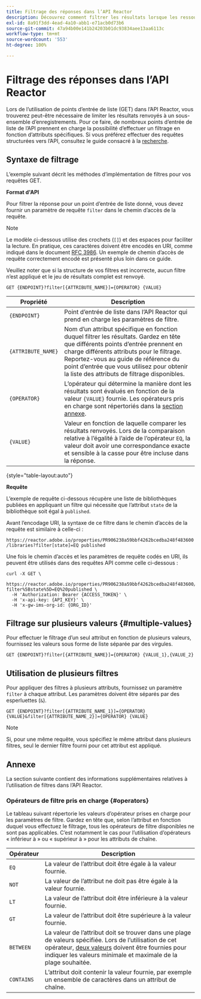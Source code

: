 ```yaml
---
title: Filtrage des réponses dans l’API Reactor
description: Découvrez comment filtrer les résultats lorsque les ressources sont répertoriées dans l’API Reactor.
exl-id: 8a91f3dd-4ead-4a10-abb1-e71acb0d73b6
source-git-commit: 47a94b00e141b24203b01dc93834aee13aa6113c
workflow-type: tm+mt
source-wordcount: '553'
ht-degree: 100%

---
```


# Filtrage des réponses dans l’API Reactor

Lors de l’utilisation de points d’entrée de liste (GET) dans l’API Reactor, vous trouverez peut-être nécessaire de limiter les résultats renvoyés à un sous-ensemble d’enregistrements. Pour ce faire, de nombreux points d’entrée de liste de l’API prennent en charge la possibilité d’effectuer un filtrage en fonction d’attributs spécifiques. Si vous préférez effectuer des requêtes structurées vers l’API, consultez le guide consacré à la [recherche](./search.md).

## Syntaxe de filtrage

L’exemple suivant décrit les méthodes d’implémentation de filtres pour vos requêtes GET.

**Format d&#39;API**

Pour filtrer la réponse pour un point d’entrée de liste donné, vous devez fournir un paramètre de requête `filter` dans le chemin d’accès de la requête.

>[!NOTE]
>
>Le modèle ci-dessous utilise des crochets (`[]`) et des espaces pour faciliter la lecture. En pratique, ces caractères doivent être encodés en URI, comme indiqué dans le document [RFC 3986](https://tools.ietf.org/html/rfc3986). Un exemple de chemin d’accès de requête correctement encodé est présenté plus loin dans ce guide.
>
>Veuillez noter que si la structure de vos filtres est incorrecte, aucun filtre n’est appliqué et le jeu de résultats complet est renvoyé.

```http
GET {ENDPOINT}?filter[{ATTRIBUTE_NAME}]={OPERATOR} {VALUE}
```

| Propriété | Description |
| --- | --- |
| `{ENDPOINT}` | Point d’entrée de liste dans l’API Reactor qui prend en charge les paramètres de filtre. |
| `{ATTRIBUTE_NAME}` | Nom d’un attribut spécifique en fonction duquel filtrer les résultats. Gardez en tête que différents points d’entrée prennent en charge différents attributs pour le filtrage. Reportez-vous au guide de référence du point d’entrée que vous utilisez pour obtenir la liste des attributs de filtrage disponibles. |
| `{OPERATOR}` | L’opérateur qui détermine la manière dont les résultats sont évalués en fonction de la valeur `{VALUE}` fournie. Les opérateurs pris en charge sont répertoriés dans la [section annexe](#supported-operators). |
| `{VALUE}` | Valeur en fonction de laquelle comparer les résultats renvoyés. Lors de la comparaison relative à l’égalité à l’aide de l’opérateur `EQ`, la valeur doit avoir une correspondance exacte et sensible à la casse pour être incluse dans la réponse. |

{style="table-layout:auto"}

**Requête**

L’exemple de requête ci-dessous récupère une liste de bibliothèques publiées en appliquant un filtre qui nécessite que l’attribut `state` de la bibliothèque soit égal à `published`.

Avant l’encodage URI, la syntaxe de ce filtre dans le chemin d’accès de la requête est similaire à celle-ci :

`https://reactor.adobe.io/properties/PR906238a59bbf4262bcedba248f483600/libraries?filter[state]=EQ published`

Une fois le chemin d’accès et les paramètres de requête codés en URI, ils peuvent être utilisés dans des requêtes API comme celle ci-dessous :

```shell
curl -X GET \
  https://reactor.adobe.io/properties/PR906238a59bbf4262bcedba248f483600/libraries?filter%5Bstate%5D=EQ%20published \
  -H 'Authorization: Bearer {ACCESS_TOKEN}' \
  -H 'x-api-key: {API_KEY}' \
  -H 'x-gw-ims-org-id: {ORG_ID}'
```

## Filtrage sur plusieurs valeurs {#multiple-values}

Pour effectuer le filtrage d’un seul attribut en fonction de plusieurs valeurs, fournissez les valeurs sous forme de liste séparée par des virgules.

```http
GET {ENDPOINT}?filter[{ATTRIBUTE_NAME}]={OPERATOR} {VALUE_1},{VALUE_2}
```

## Utilisation de plusieurs filtres

Pour appliquer des filtres à plusieurs attributs, fournissez un paramètre `filter` à chaque attribut. Les paramètres doivent être séparés par des esperluettes (`&`).

```http
GET {ENDPOINT}?filter[{ATTRIBUTE_NAME_1}]={OPERATOR} {VALUE}&filter[{ATTRIBUTE_NAME_2}]={OPERATOR} {VALUE}
```

>[!NOTE]
>
>Si, pour une même requête, vous spécifiez le même attribut dans plusieurs filtres, seul le dernier filtre fourni pour cet attribut est appliqué.

## Annexe

La section suivante contient des informations supplémentaires relatives à l’utilisation de filtres dans l’API Reactor.

### Opérateurs de filtre pris en charge {#operators}

Le tableau suivant répertorie les valeurs d’opérateur prises en charge pour les paramètres de filtre. Gardez en tête que, selon l’attribut en fonction duquel vous effectuez le filtrage, tous les opérateurs de filtre disponibles ne sont pas applicables. C’est notamment le cas pour l’utilisation d’opérateurs « inférieur à » ou « supérieur à » pour les attributs de chaîne.

| Opérateur | Description |
| --- | --- |
| `EQ` | La valeur de l’attribut doit être égale à la valeur fournie. |
| `NOT` | La valeur de l’attribut ne doit pas être égale à la valeur fournie. |
| `LT` | La valeur de l’attribut doit être inférieure à la valeur fournie. |
| `GT` | La valeur de l’attribut doit être supérieure à la valeur fournie. |
| `BETWEEN` | La valeur de l’attribut doit se trouver dans une plage de valeurs spécifiée. Lors de l’utilisation de cet opérateur, [deux valeurs](#multiple-values) doivent être fournies pour indiquer les valeurs minimale et maximale de la plage souhaitée. |
| `CONTAINS` | L’attribut doit contenir la valeur fournie, par exemple un ensemble de caractères dans un attribut de chaîne. |
